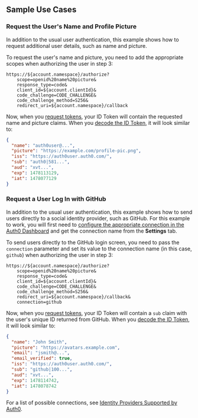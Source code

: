## Sample Use Cases

### Request the User's Name and Profile Picture

In addition to the usual user authentication, this example shows how to request additional user details, such as name and picture.

To request the user's name and picture, you need to add the appropriate scopes when authorizing the user in step 3:

```text
https://${account.namespace}/authorize?
    scope=openid%20name%20picture&
    response_type=code&
    client_id=${account.clientId}&
    code_challenge=CODE_CHALLENGE&
    code_challenge_method=S256&
    redirect_uri=${account.namespace}/callback
```

Now, when you [request tokens](/api-auth/tutorials/mobile-login-flow/add-login-using-mobile-login-flow#request-tokens), your ID Token will contain the requested name and picture claims. When you [decode the ID Token](/tokens/id-token#id-token-payload), it will look similar to:

```json
{
  "name": "auth0user@...",
  "picture": "https://example.com/profile-pic.png",
  "iss": "https://auth0user.auth0.com/",
  "sub": "auth0|581...",
  "aud": "xvt...",
  "exp": 1478113129,
  "iat": 1478077129
}
```

### Request a User Log In with GitHub

In addition to the usual user authentication, this example shows how to send users directly to a social identity provider, such as GitHub. For this example to work, you will first need to [configure the appropriate connection in the Auth0 Dashboard](${manage_url}/#/connections/social) and get the connection name from the **Settings** tab.

To send users directly to the GitHub login screen, you need to pass the `connection` parameter and set its value to the connection name (in this case, `github`) when authorizing the user in step 3:

```text
https://${account.namespace}/authorize?
    scope=openid%20name%20picture&
    response_type=code&
    client_id=${account.clientId}&
    code_challenge=CODE_CHALLENGE&
    code_challenge_method=S256&
    redirect_uri=${account.namespace}/callback&
    connection=github
```

Now, when you [request tokens](/api-auth/tutorials/mobile-login-flow/add-login-using-mobile-login-flow#request-tokens), your ID Token will contain a `sub` claim with the user's unique ID returned from GitHub. When you [decode the ID Token](/tokens/id-token#id-token-payload), it will look similar to:

```json
{
  "name": "John Smith",
  "picture": "https://avatars.example.com",
  "email": "jsmith@...",
  "email_verified": true,
  "iss": "https://auth0user.auth0.com/",
  "sub": "github|100...",
  "aud": "xvt...",
  "exp": 1478114742,
  "iat": 1478078742
}
```

For a list of possible connections, see [Identity Providers Supported by Auth0](/identityproviders).
